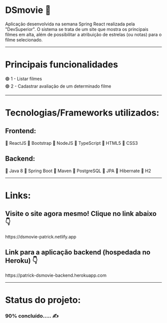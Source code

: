 # DSmovie :cinema: 
<p>Aplicação desenvolvida na semana Spring React realizada pela "DevSuperior". O sistema se trata de um site que mostra os principais filmes em alta, além de possibilitar a atribuição de estrelas (ou notas) para o filme selecionado.
</p>

<Hr />

# Principais funcionalidades
:green_circle: 1 - Listar filmes <Br />
:green_circle: 2 - Cadastrar avaliação de um determinado filme

<Hr />

# Tecnologias/Frameworks utilizados:

## Frontend:
:large_blue_circle: ReactJS
:large_blue_circle: Bootstrap
:large_blue_circle: NodeJS
:large_blue_circle: TypeScript
:large_blue_circle: HTML5
:large_blue_circle: CSS3

## Backend:
:large_orange_diamond: Java 8
:large_orange_diamond: Spring Boot
:large_orange_diamond: Maven
:large_orange_diamond: PostgreSQL
:large_orange_diamond: JPA
:large_orange_diamond: Hibernate
:large_orange_diamond: H2

<Hr />

# Links:

## Visite o site agora mesmo! Clique no link abaixo :point_down:
<p>https://dsmovie-patrick.netlify.app</p>

## Link para a aplicação backend (hospedada no Heroku) :point_down:
<p>https://patrick-dsmovie-backend.herokuapp.com</p>

<Hr />

# Status do projeto: 
### <strong> 90% concluído..... :writing_hand: </strong>

